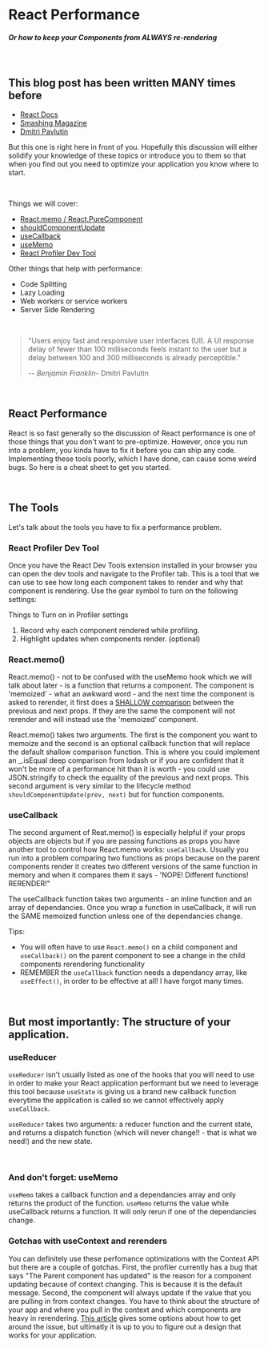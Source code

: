 # React Performance
##### Or how to keep your Components from ALWAYS re-rendering

&nbsp;

## This blog post has been written MANY times before
* [React Docs](https://reactjs.org/docs/optimizing-performance.html#profiling-components-with-the-chrome-performance-tab)
* [Smashing Magazine](https://www.smashingmagazine.com/2020/07/methods-performance-react-apps/)
* [Dmitri Pavlutin](https://dmitripavlutin.com/use-react-memo-wisely/) 

But this one is right here in front of you. Hopefully this discussion will either solidify your knowledge of these topics or introduce you to them so that when you find out you need to optimize your application you know where to start. 

&nbsp;

Things we will cover:

* [React.memo / React.PureComponent ](https://nodejs.org)
* [shouldComponentUpdate](https://reactjs.org/docs/react-component.html#shouldcomponentupdate)
* [useCallback](https://reactjs.org/docs/react-component.html#shouldcomponentupdate)
* [useMemo](https://reactjs.org/docs/hooks-reference.html#usememo)
* [React Profiler Dev Tool](https://reactjs.org/blog/2018/09/10/introducing-the-react-profiler.html)


Other things that help with performance:

* Code Splitting 
* Lazy Loading
* Web workers or service workers
* Server Side Rendering

&nbsp;

>"Users enjoy fast and responsive user interfaces (UI). A UI response delay of fewer than 100 milliseconds feels instant to the user but a delay between 100 and 300 milliseconds is already perceptible." 
>
> -- <cite>Benjamin Franklin</cite>- Dmitri Pavlutin

&nbsp;

## React Performance

React is so fast generally so the discussion of React performance is one of those things that you don't want to pre-optimize. However, once you run into a problem, you kinda have to fix it before you can ship any code. Implementing these tools poorly, which I have done, can cause some weird bugs. So here is a cheat sheet to get you started. 

&nbsp;

## The Tools

Let's talk about the tools you have to fix a performance problem. 

### React Profiler Dev Tool

Once you have the React Dev Tools extension installed in your browser you can open the dev tools and navigate to the Profiler tab. This is a tool that we can use to see how long each component takes to render and why that component is rendering. Use the gear symbol to turn on the following settings:

Things to Turn on in Profiler settings 
1. Record why each component rendered while profiling.
2. Highlight updates when components render. (optional)

### React.memo()

React.memo() - not to be confused with the useMemo hook which we will talk about later - is a function that returns a component. The component is 'memoized' - what an awkward word - and the next time the component is asked to rerender, it first does a [SHALLOW comparison](https://github.com/facebook/react/blob/v16.8.6/packages/shared/shallowEqual.js) between the previous and next props. If they are the same the component will not rerender and will instead use the 'memoized' component. 

React.memo() takes two arguments. The first is the component you want to memoize and the second is an optional callback function that will replace the default shallow comparison function. This is where you could implement an _.isEqual deep comparison from lodash or if you are confident that it won't be more of a performance hit than it is worth - you could use JSON.stringify to check the equality of the previous and next props. This second argument is very similar to the lifecycle method `shouldComponentUpdate(prev, next)` but for function components. 

### useCallback

The second argument of Reat.memo() is especially helpful if your props objects are objects but if you are passing functions as props you have another tool to control how React.memo works: `useCallback`. Usually you run into a problem comparing two functions as props because on the parent components render it creates two different versions of the same function in memory and when it compares them it says - 'NOPE! Different functions! RERENDER!"

The useCallback function takes two arguments - an inline function and an array of dependancies.  Once you wrap a function in useCallback, it will run the SAME memoized function unless one of the dependancies change. 

Tips:
- You will often have to use `React.memo()` on a child component and `useCallback()` on the parent component to see a change in the child components rerendering functionality
- REMEMBER the `useCallback` function needs a dependancy array, like `useEffect()`, in order to be effective at all! I have forgot many times. 

&nbsp;

## But most importantly: The structure of your application.

### useReducer

`useReducer` isn't usually listed as one of the hooks that you will need to use in order to make your React application performant but we need to leverage this tool because `useState` is giving us a brand new callback function everytime the application is called so we cannot effectively apply `useCallback`.

`useReducer` takes two arguments: a reducer function and the current state, and returns a dispatch function (which will never change!! - that is what we need!) and the new state. 

&nbsp;

### And don't forget: useMemo

`useMemo` takes a callback function and a dependancies array and only returns the product of the function. `useMemo` returns the value while useCallback returns a function. It will only rerun if one of the dependancies change.

### Gotchas with useContext and rerenders

You can definitely use these perfomance optimizations with the Context API but there are a couple of gotchas. First, the profiler currently has a bug that says "The Parent component has updated" is the reason for a component updating because of context changing. This is because it is the default message. Second, the component will always update if the value that you are pulling in from context changes. You have to think about the structure of your app and where you pull in the context and which components are heavy in rerendering. [This article](https://lifesaver.codes/answer/preventing-rerenders-with-react-memo-and-usecontext-hook) gives some options about how to get around the issue, but ultimatly it is up to you to figure out a design that works for your application.  
